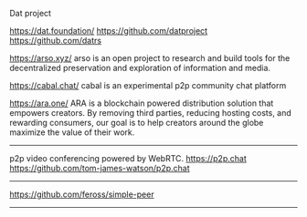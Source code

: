 Dat project

https://dat.foundation/
https://github.com/datproject
https://github.com/datrs


https://arso.xyz/
arso is an open project to research and build tools for the decentralized
preservation and exploration of information and media.

https://cabal.chat/
cabal is an experimental p2p community
chat platform

https://ara.one/
ARA is a blockchain powered distribution solution that empowers creators. By
removing third parties, reducing hosting costs, and rewarding consumers, our
goal is to help creators around the globe maximize the value of their work.

---

p2p video conferencing powered by WebRTC.
https://p2p.chat
https://github.com/tom-james-watson/p2p.chat

---

https://github.com/feross/simple-peer

---
